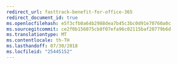 ```yaml
---
redirect_url: fasttrack-benefit-for-office-365
redirect_document_id: true
ms.openlocfilehash: e5f3cfb0a64b2988dea7b45c3bc0d91e70760a0c
ms.sourcegitcommit: ce2f0b156075cb8f07efa96c02115baf20779b6d
ms.translationtype: MT
ms.contentlocale: th-TH
ms.lasthandoff: 07/30/2018
ms.locfileid: "25445152"
---
```

